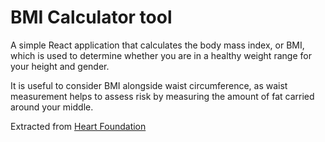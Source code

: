 # BMI Calculator tool

A simple React application that calculates the body mass index, or BMI, which is used to determine whether you are in a healthy weight range for your height and gender.

It is useful to consider BMI alongside waist circumference, as waist measurement helps to assess risk by measuring the amount of fat carried around your middle.  

Extracted from [Heart Foundation](https://www.heartfoundation.org.au/your-heart/know-your-risks/healthy-weight/bmi-calculator)
 


